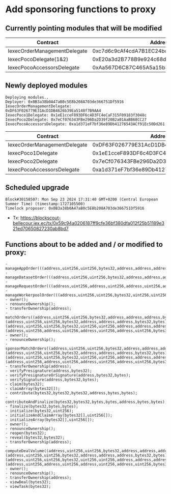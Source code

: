 # Add sponsoring functions to proxy

## Currently pointing modules that will be modified

| Contract                     | Address                                    | Blockscout                                                                                                                |
| ---------------------------- | ------------------------------------------ | ------------------------------------------------------------------------------------------------------------------------- |
| IexecOrderManagementDelegate | 0xc7d6c9cAf4cdA7B1EC24bd83873A822eE7Da2966 | [verified](https://blockscout-bellecour.iex.ec/address/0xc7d6c9cAf4cdA7B1EC24bd83873A822eE7Da2966/contracts#address-tabs) |
| IexecPocoDelegate(1&2)       | 0xE20a3d2B778B9e924c68dD74beB6723620eBaD0c | [verified](https://blockscout-bellecour.iex.ec/address/0xE20a3d2B778B9e924c68dD74beB6723620eBaD0/ccontracts#address-tabs) |
| IexecPocoAccessorsDelegate   | 0xAa567D6C87C465A5a15b8efAe4778acD33e6Cd66 | [verified](https://blockscout-bellecour.iex.ec/address/0xAa567D6C87C465A5a15b8efAe4778acD33e6Cd66/contracts#address-tabs) |


## Newly deployed modules

```
Deploying modules..
Deployer: 0x0B3a38b0A47aB0c5E8b208A703de366751Df5916
IexecOrderManagementDelegate: 0xDF63F026779E31AcD1DB4626b39Ea5148f7B9AA4
IexecPoco1Delegate: 0x1eE1cceF893DF6c4D3FC4eCaF315F09183f3048c
IexecPoco2Delegate: 0x7eCf076343FBe296Da2D39f20B2a01AaBB68CC27
IexecPocoAccessorsDelegate: 0xa1d371eF7bf36e89Db41276543ACf91Ec50Dd261
```

| Contract                     | Address                                    | Blockscout                                                                                                                 | Deployment                                                                                                                                                                      |
| ---------------------------- | ------------------------------------------ | -------------------------------------------------------------------------------------------------------------------------- | ------------------------------------------------------------------------------------------------------------------------------------------------------------------------------- |
| IexecOrderManagementDelegate | 0xDF63F026779E31AcD1DB4626b39Ea5148f7B9AA4 | [verified](https://blockscout-bellecour.iex.ec/address/0xDF63F026779E31AcD1DB4626b39Ea5148f7B9AA4/contracts#address-tabs)  | [0x072d8d4e392bc67367e7434a88ac063c876973edee5637568d9c8462f8eec552](https://blockscout-bellecour.iex.ec/tx/0x072d8d4e392bc67367e7434a88ac063c876973edee5637568d9c8462f8eec552) |
| IexecPoco1Delegate           | 0x1eE1cceF893DF6c4D3FC4eCaF315F09183f3048c | [verified](https://blockscout-bellecour.iex.ec/address/0x1eE1cceF893DF6c4D3FC4eCaF315F09183f3048c/ccontracts#address-tabs) | [0xc975f4c94fba7a19573d6094aff9178a21d07e3f2e13c8944a0bcb62f62cb6a8](https://blockscout-bellecour.iex.ec/tx/0xc975f4c94fba7a19573d6094aff9178a21d07e3f2e13c8944a0bcb62f62cb6a8) |
| IexecPoco2Delegate           | 0x7eCf076343FBe296Da2D39f20B2a01AaBB68CC27 | [verified](https://blockscout-bellecour.iex.ec/address/0x7eCf076343FBe296Da2D39f20B2a01AaBB68CC27/contracts#address-tabs)  | [0x4013dcc930acc2ac5fa53f4ad1062e4b6bd0deb6945972534b2db3586a6617d1](https://blockscout-bellecour.iex.ec/tx/0x4013dcc930acc2ac5fa53f4ad1062e4b6bd0deb6945972534b2db3586a6617d1) |
| IexecPocoAccessorsDelegate   | 0xa1d371eF7bf36e89Db41276543ACf91Ec50Dd261 | [verified](https://blockscout-bellecour.iex.ec/address/0xa1d371eF7bf36e89Db41276543ACf91Ec50Dd261/contracts#address-tabs)  | [0xcc90f94b6ddb809720f94271b7b58bef9b24c4fe6e92a72f1271c5f83912081f](https://blockscout-bellecour.iex.ec/tx/0xcc90f94b6ddb809720f94271b7b58bef9b24c4fe6e92a72f1271c5f83912081f) |


## Scheduled upgrade

```
Block#30158507: Mon Sep 23 2024 17:31:40 GMT+0200 (Central European Summer Time) (timestamp:1727105500)
Timelock proposer: 0x0B3a38b0A47aB0c5E8b208A703de366751Df5916
```
- Tx: https://blockscout-bellecour.iex.ec/tx/0x59c94a0206187ff9cfe36bf380dfa012f25b51189e321ed70650827230ab8bd7


## Functions about to be added and / or modified to proxy:
```
- manageAppOrder(((address,uint256,uint256,bytes32,address,address,address,bytes32,bytes),uint8,bytes));
- manageDatasetOrder(((address,uint256,uint256,bytes32,address,address,address,bytes32,bytes),uint8,bytes));
- manageRequestOrder(((address,uint256,address,uint256,address,uint256,address,uint256,bytes32,uint256,uint256,address,address,string,bytes32,bytes),uint8,bytes));
- manageWorkerpoolOrder(((address,uint256,uint256,bytes32,uint256,uint256,address,address,address,bytes32,bytes),uint8,bytes));
- owner();
- renounceOwnership();
- transferOwnership(address);
- matchOrders((address,uint256,uint256,bytes32,address,address,address,bytes32,bytes),(address,uint256,uint256,bytes32,address,address,address,bytes32,bytes),(address,uint256,uint256,bytes32,uint256,uint256,address,address,address,bytes32,bytes),(address,uint256,address,uint256,address,uint256,address,uint256,bytes32,uint256,uint256,address,address,string,bytes32,bytes));
- owner();
- renounceOwnership();
- sponsorMatchOrders((address,uint256,uint256,bytes32,address,address,address,bytes32,bytes),(address,uint256,uint256,bytes32,address,address,address,bytes32,bytes),(address,uint256,uint256,bytes32,uint256,uint256,address,address,address,bytes32,bytes),(address,uint256,address,uint256,address,uint256,address,uint256,bytes32,uint256,uint256,address,address,string,bytes32,bytes));
- transferOwnership(address);
- verifyPresignature(address,bytes32);
- verifyPresignatureOrSignature(address,bytes32,bytes);
- verifySignature(address,bytes32,bytes);
- claim(bytes32);
- claimArray(bytes32[]);
- contribute(bytes32,bytes32,bytes32,address,bytes,bytes);
- contributeAndFinalize(bytes32,bytes32,bytes,bytes,address,bytes,bytes);
- finalize(bytes32,bytes,bytes);
- initialize(bytes32,uint256);
- initializeAndClaimArray(bytes32[],uint256[]);
- initializeArray(bytes32[],uint256[]);
- owner();
- renounceOwnership();
- reopen(bytes32);
- reveal(bytes32,bytes32);
- transferOwnership(address);
- computeDealVolume((address,uint256,uint256,bytes32,address,address,address,bytes32,bytes),(address,uint256,uint256,bytes32,address,address,address,bytes32,bytes),(address,uint256,uint256,bytes32,uint256,uint256,address,address,address,bytes32,bytes),(address,uint256,address,uint256,address,uint256,address,uint256,bytes32,uint256,uint256,address,address,string,bytes32,bytes));
- owner();
- renounceOwnership();
- transferOwnership(address);
- viewDeal(bytes32);
- viewTask(bytes32);
```
